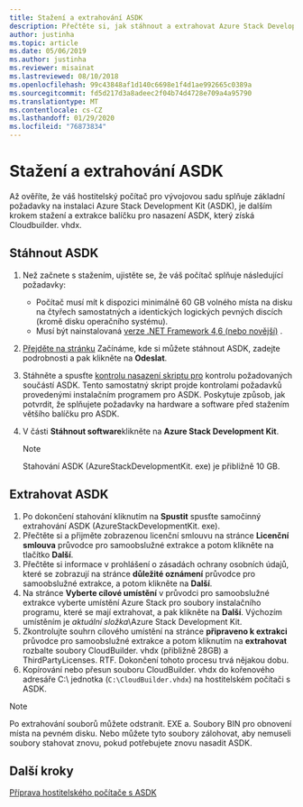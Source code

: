 ```yaml
---
title: Stažení a extrahování ASDK
description: Přečtěte si, jak stáhnout a extrahovat Azure Stack Development Kit (ASDK).
author: justinha
ms.topic: article
ms.date: 05/06/2019
ms.author: justinha
ms.reviewer: misainat
ms.lastreviewed: 08/10/2018
ms.openlocfilehash: 99c43848af1d140c6698e1f4d1ae992665c0389a
ms.sourcegitcommit: fd5d217d3a8adeec2f04b74d4728e709a4a95790
ms.translationtype: MT
ms.contentlocale: cs-CZ
ms.lasthandoff: 01/29/2020
ms.locfileid: "76873834"
---
```

# <a name="download-and-extract-the-asdk"></a>Stažení a extrahování ASDK
Až ověříte, že váš hostitelský počítač pro vývojovou sadu splňuje základní požadavky na instalaci Azure Stack Development Kit (ASDK), je dalším krokem stažení a extrakce balíčku pro nasazení ASDK, který získá Cloudbuilder. vhdx.

## <a name="download-the-asdk"></a>Stáhnout ASDK
1. Než začnete s stažením, ujistěte se, že váš počítač splňuje následující požadavky:

   - Počítač musí mít k dispozici minimálně 60 GB volného místa na disku na čtyřech samostatných a identických logických pevných discích (kromě disku operačního systému).
   - Musí být nainstalovaná [verze .NET Framework 4,6 (nebo novější)](https://dotnet.microsoft.com/download/dotnet-framework-runtime/net46) .

2. [Přejděte na stránku](https://azure.microsoft.com/overview/azure-stack/try/?v=try) Začínáme, kde si můžete stáhnout ASDK, zadejte podrobnosti a pak klikněte na **Odeslat**.
3. Stáhněte a spusťte [kontrolu nasazení skriptu pro](https://go.microsoft.com/fwlink/?LinkId=828735&clcid=0x409) kontrolu požadovaných součástí ASDK. Tento samostatný skript projde kontrolami požadavků provedenými instalačním programem pro ASDK. Poskytuje způsob, jak potvrdit, že splňujete požadavky na hardware a software před stažením většího balíčku pro ASDK.
4. V části **Stáhnout software**klikněte na **Azure Stack Development Kit**.

   > [!NOTE]
   > Stahování ASDK (AzureStackDevelopmentKit. exe) je přibližně 10 GB.

## <a name="extract-the-asdk"></a>Extrahovat ASDK
1. Po dokončení stahování kliknutím na **Spustit** spusťte samočinný extrahování ASDK (AzureStackDevelopmentKit. exe).
2. Přečtěte si a přijměte zobrazenou licenční smlouvu na stránce **Licenční smlouva** průvodce pro samoobslužné extrakce a potom klikněte na tlačítko **Další**.
3. Přečtěte si informace v prohlášení o zásadách ochrany osobních údajů, které se zobrazují na stránce **důležité oznámení** průvodce pro samoobslužné extrakce, a potom klikněte na **Další**.
4. Na stránce **Vyberte cílové umístění** v průvodci pro samoobslužné extrakce vyberte umístění Azure Stack pro soubory instalačního programu, které se mají extrahovat, a pak klikněte na **Další**. Výchozím umístěním je *aktuální složka*\Azure Stack Development Kit. 
5. Zkontrolujte souhrn cílového umístění na stránce **připraveno k extrakci** průvodce pro samoobslužné extrakce a potom kliknutím na **extrahovat** rozbalte soubory CloudBuilder. vhdx (přibližně 28GB) a ThirdPartyLicenses. RTF. Dokončení tohoto procesu trvá nějakou dobu.
6. Kopírování nebo přesun souboru CloudBuilder. vhdx do kořenového adresáře C:\ jednotka (`C:\CloudBuilder.vhdx`) na hostitelském počítači s ASDK.

> [!NOTE]
> Po extrahování souborů můžete odstranit. EXE a. Soubory BIN pro obnovení místa na pevném disku. Nebo můžete tyto soubory zálohovat, aby nemuseli soubory stahovat znovu, pokud potřebujete znovu nasadit ASDK.


## <a name="next-steps"></a>Další kroky
[Příprava hostitelského počítače s ASDK](asdk-prepare-host.md)